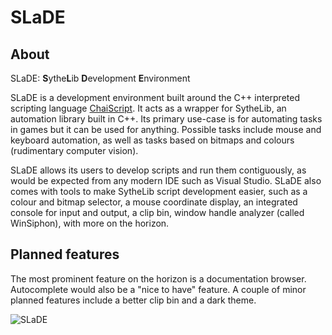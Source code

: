 # SLaDE

## About
SLaDE: **S**ythe**L**ib **D**evelopment **E**nvironment

SLaDE is a development environment built around the C++ interpreted scripting language [ChaiScript](http://chaiscript.com/). It acts as a wrapper for SytheLib, an automation library built in C++. Its primary use-case is for automating tasks in games but it can be used for anything. Possible tasks include mouse and keyboard automation, as well as tasks based on bitmaps and colours (rudimentary computer vision).

SLaDE allows its users to develop scripts and run them contiguously, as would be expected from any modern IDE such as Visual Studio. SLaDE also comes with tools to make SytheLib script development easier, such as a colour and bitmap selector, a mouse coordinate display, an integrated console for input and output, a clip bin, window handle analyzer (called WinSiphon), with more on the horizon.

## Planned features
The most prominent feature on the horizon is a documentation browser. Autocomplete would also be a "nice to have" feature.
A couple of minor planned features include a better clip bin and a dark theme.

![SLaDE](https://i.imgur.com/ucVV0JO.png)
